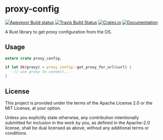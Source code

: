 # proxy-config
[![Appveyor Build status](https://ci.appveyor.com/api/projects/status/uip8grlodr0y4q8c/branch/master?svg=true)](https://ci.appveyor.com/project/mattico/proxy-config/branch/master)
[![Travis Build Status](https://travis-ci.org/mattico/proxy-config.svg?branch=master)](https://travis-ci.org/mattico/proxy-config)
[![Crates.io](https://img.shields.io/crates/v/proxy-config.svg)](https://crates.io/crates/proxy-config)
[![Documentation](https://docs.rs/proxy-config/badge.svg)](https://docs.rs/proxy-config)

A Rust library to get proxy configuration from the OS.

## Usage

```Rust
extern crate proxy_config;

if let Ok(proxy) = proxy_config::get_proxy_for_url(&url) {
    // use proxy to connect...
}
```

## License

This project is provided under the terms of the Apache License 2.0 or the MIT License, at your option.

Unless you explicitly state otherwise, any contribution intentionally submitted for inclusion in the work by you, as defined in the Apache-2.0 license, shall be dual licensed as above, without any additional terms or conditions.
